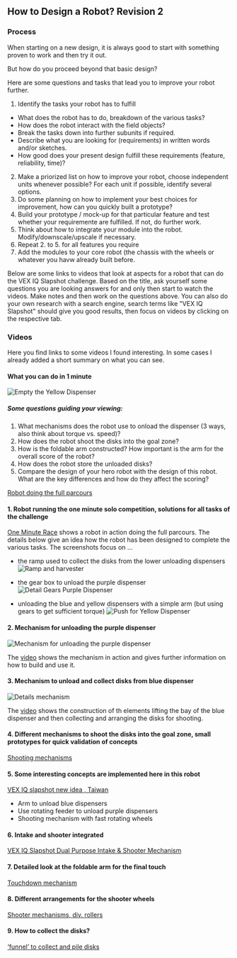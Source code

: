 ## How to Design a Robot? Revision 2

### Process
When starting on a new design, it is always good to start with something proven to work and then try it out. 

But how do you proceed beyond that basic design?

Here are some questions and tasks that lead you to improve your robot further.

1. Identify the tasks your robot has to fulfill 
  - What does the robot has to do, breakdown of the various tasks?
  - How does the robot interact with the field objects? 
  - Break the tasks down into further subunits if required. 
  - Describe what you are looking for (requirements) in written words and/or sketches.
  - How good does your present design fulfill these requirements (feature, reliability, 
time)?
2. Make a priorized list on how to improve your robot, choose independent units whenever possible? For each unit if possible, identify several options.
3. Do some planning on how to implement your best choices for improvement, how can you quickly built a prototype?
4. Build your prototype / mock-up for that particular feature and test whether your requiremente are fulfilled. If not, do further work.
5. Think about how to integrate your module into the robot. Modify/downscale/upscale if necessary.
6. Repeat 2. to 5. for all features you require
7. Add the modules to your core robot (the chassis with the wheels or whatever you havw already built before.

Below are some links to videos that look at aspects for a robot that can do the VEX IQ Slapshot challenge. Based on the title, ask yourself some
questions you are looking answers for and only then start to watch the videos. Make notes and then work on the questions above. You can also do your own research with a search engine, search terms like "VEX IQ Slapshot" should give you good results, then focus on videos by clicking on the respective tab.


### Videos

Here you find links to some videos I found interesting. In some cases I already added a short summary on what you can see.

#### What you can do in 1 minute

![Empty the Yellow Dispenser](/assets/221208-Slapshot-Yellow-Dispenser.png)

##### Some questions guiding your viewing:
1. What mechanisms does the robot use to onload the dispenser (3 ways, also think about torque vs. speed)?
2. How does the robot shoot the disks into the goal zone?
3. How is the foldable arm constructed? How important is the arm for the overall score of the robot?
4. How does the robot store the unloaded disks?
5. Compare the design of your hero robot with the design of this robot. What are the key differences and how do they affect the scoring?

[Robot doing the full parcours](https://youtu.be/6iC4Mk1JVLk)


#### 1. Robot running the one minute solo competition, solutions for all tasks of the challenge
[One Minute Race](https://youtu.be/TFcw7fHoskI) shows a robot in action doing the full parcours. The details below give an idea how the robot has been designed to complete the various tasks. The screenshots focus on ...

- the ramp used to collect the disks from the lower unloading dispensers
![Ramp and harvester](/assets/230104_Ramp_And_Harvester1.png)

- the gear box to unload the purple dispenser
![Detail Gears Purple Dispenser](/assets/230105_Detail_Gears_Purple_Dispenser.png)

- unloading the blue and yellow dispensers with a simple arm (but using gears to get sufficient torque)
![Push for Yellow Dispenser](/assets/230105_Push_for_Yellow_Dispenser.png)


#### 2. Mechanism for unloading the purple dispenser

![Mechanism for unloading the purple dispenser](/assets/230104_Unload_Purple_Dispenser.png)

The [video](https://youtu.be/ZX4hUZ3rMkY) shows the mechanism in action and gives further information on how to build and use it.


#### 3. Mechanism to unload and collect disks from blue dispenser

![Details mechanism](/assets/230104_Blue_Dispenser_Mechanism11.png)

The [video](https://youtube.com/shorts/xxmzv5rTl_M?feature=share) shows the construction of th elements lifting the bay of the blue dispenser and then collecting and arranging the disks for shooting.

#### 4. Different mechanisms to shoot the disks into the goal zone, small prototypes for quick validation of concepts

[Shooting mechanisms](https://youtu.be/-InRgi0V-QA)


#### 5. Some interesting concepts are implemented here in this robot

[VEX IQ slapshot new idea , Taiwan](https://youtu.be/ejnyE8S7IQk)
- Arm to unload blue dispensers
- Use rotating feeder to unload purple dispensers
- Shooting mechanism with fast rotating wheels

#### 6. Intake and shooter integrated

[VEX IQ Slapshot Dual Purpose Intake & Shooter Mechanism](https://youtu.be/1LOgFoZXZL0)


#### 7. Detailed look at the foldable arm for the final touch

[Touchdown mechanism](https://youtu.be/7Pnu3Zpb3Lw)


#### 8. Different arrangements for the shooter wheels

[Shooter mechanisms, div. rollers](https://youtu.be/pi5CjlOsS8Q)


#### 9. How to collect the disks?

[‘funnel’ to collect and pile disks](https://youtu.be/YpifdtbLjm8)

